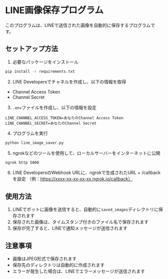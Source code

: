 # LINE画像保存プログラム

このプログラムは、LINEで送信された画像を自動的に保存するプログラムです。

## セットアップ方法

1. 必要なパッケージをインストール
```bash
pip install -r requirements.txt
```

2. LINE Developersでチャネルを作成し、以下の情報を取得
- Channel Access Token
- Channel Secret

3. `.env`ファイルを作成し、以下の情報を設定
```
LINE_CHANNEL_ACCESS_TOKEN=あなたのChannel Access Token
LINE_CHANNEL_SECRET=あなたのChannel Secret
```

4. プログラムを実行
```bash
python line_image_saver.py
```

5. ngrokなどのツールを使用して、ローカルサーバーをインターネットに公開
```bash
ngrok http 5000
```

6. LINE DevelopersのWebhook URLに、ngrokで生成されたURL + /callbackを設定
   （例：https://xxxx-xx-xx-xx-xx.ngrok.io/callback）

## 使用方法

1. LINEでボットに画像を送信すると、自動的に`saved_images`ディレクトリに保存されます
2. 保存された画像は、タイムスタンプ付きのファイル名で保存されます
3. 保存が完了すると、LINEで通知メッセージが送信されます

## 注意事項

- 画像はJPEG形式で保存されます
- 保存先のディレクトリは自動的に作成されます
- エラーが発生した場合は、LINEでエラーメッセージが送信されます 